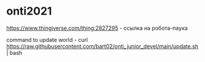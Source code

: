 # onti2021

https://www.thingiverse.com/thing:2827295 - ссылка на робота-паука

command to update world - curl https://raw.githubusercontent.com/bart02/onti_junior_devel/main/update.sh | bash
